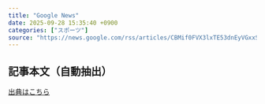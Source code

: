 ```yaml
---
title: "Google News"
date: 2025-09-28 15:35:40 +0900
categories: ["スポーツ"]
source: "https://news.google.com/rss/articles/CBMif0FVX3lxTE53dnEyVGxxSXNQaWJzczI4MHhrOEpRZmxQNHhLeVNsWWVJUFIzZXpYZC1WWVVKYlFiNzhSQlNsb2duWjhRRUhLdmJfcEE1NU9haURjTGZqX25Nd2ZJVmp5T1FCUTNDYTdtZXhPeVVhOHpEWDQyLXNzSTRXdWloWUk?oc=5"
---
```


## 記事本文（自動抽出）
<body class="y0K44d EA71Tc" id="readabilityBody"></body>

[出典はこちら](https://news.google.com/rss/articles/CBMif0FVX3lxTE53dnEyVGxxSXNQaWJzczI4MHhrOEpRZmxQNHhLeVNsWWVJUFIzZXpYZC1WWVVKYlFiNzhSQlNsb2duWjhRRUhLdmJfcEE1NU9haURjTGZqX25Nd2ZJVmp5T1FCUTNDYTdtZXhPeVVhOHpEWDQyLXNzSTRXdWloWUk?oc=5)
